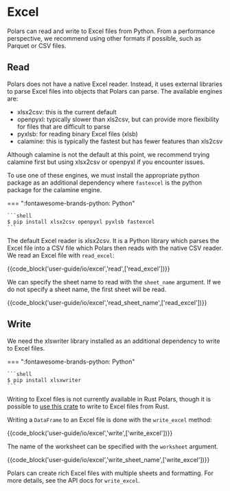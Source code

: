 # Excel

Polars can read and write to Excel files from Python.
From a performance perspective, we recommend using other formats if possible, such as Parquet or CSV files.

## Read

Polars does not have a native Excel reader. Instead, it uses external libraries to parse Excel files into objects that Polars can parse. The available engines are:

- xlsx2csv: this is the current default
- openpyxl: typically slower than xls2csv, but can provide more flexibility for files that are difficult to parse
- pyxlsb: for reading binary Excel files (xlsb)
- calamine: this is typically the fastest but has fewer features than xls2csv

Although calamine is not the default at this point, we recommend trying calamine first but using xlsx2csv or openpyxl if you encounter issues.

To use one of these engines, we must install the appropriate python package as an additional dependency where `fastexcel` is the python package for the calamine engine.

=== ":fontawesome-brands-python: Python"

    ```shell
    $ pip install xlsx2csv openpyxl pyxlsb fastexcel
    ```

The default Excel reader is xlsx2csv.
It is a Python library which parses the Excel file into a CSV file which Polars then reads with the native CSV reader.
We read an Excel file with `read_excel`:

{{code_block('user-guide/io/excel','read',['read_excel'])}}

We can specify the sheet name to read with the `sheet_name` argument. If we do not specify a sheet name, the first sheet will be read.

{{code_block('user-guide/io/excel','read_sheet_name',['read_excel'])}}

## Write

We need the xlswriter library installed as an additional dependency to write to Excel files.

=== ":fontawesome-brands-python: Python"

    ```shell
    $ pip install xlsxwriter
    ```

Writing to Excel files is not currently available in Rust Polars, though it is possible to [use this crate](https://docs.rs/crate/xlsxwriter/latest) to write to Excel files from Rust.

Writing a `DataFrame` to an Excel file is done with the `write_excel` method:

{{code_block('user-guide/io/excel','write',['write_excel'])}}

The name of the worksheet can be specified with the `worksheet` argument.

{{code_block('user-guide/io/excel','write_sheet_name',['write_excel'])}}

Polars can create rich Excel files with multiple sheets and formatting. For more details, see the API docs for `write_excel`.
